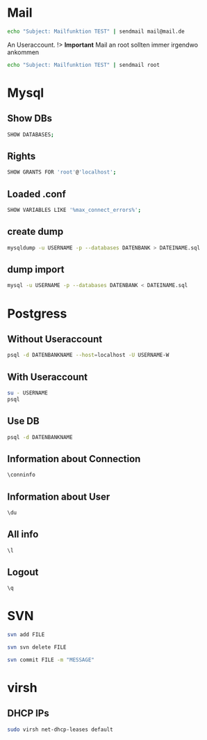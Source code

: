# Mail
````bash
echo "Subject: Mailfunktion TEST" | sendmail mail@mail.de
````
An Useraccount.
!> **Important** Mail an root sollten immer irgendwo ankommen
````bash
echo "Subject: Mailfunktion TEST" | sendmail root
````

# Mysql
## Show DBs
````bash
SHOW DATABASES;
````
## Rights
```bash
SHOW GRANTS FOR 'root'@'localhost';
```

## Loaded .conf
````bash
SHOW VARIABLES LIKE '%max_connect_errors%';
````
## create dump
````bash
mysqldump -u USERNAME -p --databases DATENBANK > DATEINAME.sql
````

## dump import
````bash
mysql -u USERNAME -p --databases DATENBANK < DATEINAME.sql
````

# Postgress  

## Without Useraccount

 ````bash
psql -d DATENBANKNAME --host=localhost -U USERNAME-W
````

## With Useraccount

 ````bash
su - USERNAME
psql
````

## Use DB

 ````bash
psql -d DATENBANKNAME
````

## Information about Connection 

 ````bash
\conninfo
````

## Information about  User

 ````bash
\du
````

## All info

 ````bash
\l
````

## Logout

 ````bash
\q
````

# SVN
````bash
svn add FILE
````
````bash
svn svn delete FILE
````
````bash
svn commit FILE -m "MESSAGE"
````

# virsh
## DHCP IPs
````bash
sudo virsh net-dhcp-leases default
````